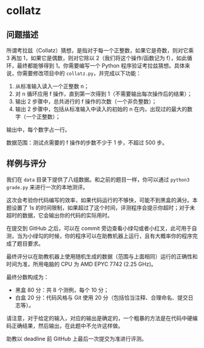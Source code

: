 # collatz

## 问题描述

所谓考拉兹（Collatz）猜想，是指对于每一个正整数，如果它是奇数，则对它乘 3 再加 1，如果它是偶数，则对它除以 2（我们将这个操作/函数记为 f），如此循环，最终都能够得到 1。你需要编写一个 Python 程序验证考拉兹猜想。具体来说，你需要修改项目中的 `collatz.py`，并完成以下功能：

1. 从标准输入读入一个正整数 n；
2. 对 n 循环应用 f 操作，直到第一次得到 1（不需要输出每次操作后的结果）；
3. 输出 2 步骤中，总共进行的 f 操作的次数（一个非负整数）；
4. 输出 2 步骤中，包括从标准输入中读入的初始的 n 在内，出现过的最大的数字（一个正整数）；

输出中，每个数字占一行。

数据范围：测试点需要的 f 操作的步数不少于 1 步，不超过 500 步。

## 样例与评分

我们在 `data` 目录下提供了八组数据。和之前的题目一样，你可以通过 `python3 grade.py` 来进行一次的本地测评。

这次会考验你代码编写的效率，如果代码运行的不够快，可能不到黑盒的满分。本题设置了 1s 的时间限制，如果超过了这个时间，评测程序会提示你超时；对于未超时的数据，它会输出你的代码的实际用时。

在提交到 GitHub 之后，可以在 commit 旁边查看小绿勾或者小红叉，此可用于自测，当为小绿勾的时候，你的程序可以在助教机器上运行，且有大概率你的程序完成了题目要求。

最终评分以在助教机器上使用随机生成的数据（范围与上面相同）运行的正确性和时间为准，所用电脑的 CPU 为 AMD EPYC 7742 (2.25 GHz)。

最终分数构成为：

* 黑盒 80 分：共 8 个测例，每个 10 分；
* 白盒 20 分：代码风格与 Git 使用 20 分（包括恰当注释、合理命名、提交日志等）。

请注意，对于给定的输入，对应的输出是确定的，一个粗暴的方法是在代码中硬编码正确结果，然后输出，在此题中不允许这样做。

助教以 deadline 前 GitHub 上最后一次提交为准进行评测。
